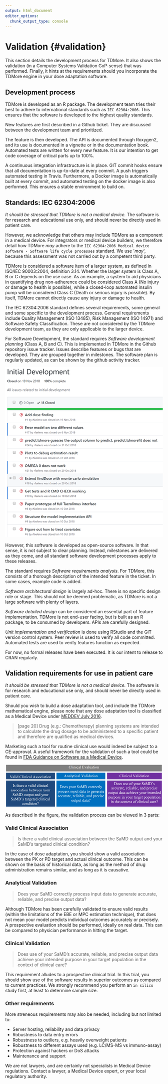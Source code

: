 ```yaml
---
output: html_document
editor_options: 
  chunk_output_type: console
---
```

# Validation  {#validation}
This section details the development process for TDMore. It also shows the validation (in a Computer Systems Validation GxP-sense) that was performed. Finally, it hints at the requirements should you incorporate the TDMore engine in your dose adaptation software.

## Development process
TDMore is developed as an R package. The development team tries their best to adhere to international standards such as `IEC 62304:2006`. This ensures that the software is developed to the highest quality standards.

New features are first described in a Github ticket. They are discussed between the development team and prioritized.

The feature is then developed. The API is documented through Roxygen2, and its use is documented in a vignette or in the documentation book. Automated tests are written for every new feature. It is our intention to get code coverage of critical parts up to 100%.

A continuous integration infrastructure is in place. GIT commit hooks ensure that all documentation is up-to-date at every commit. A push triggers automated testing in Travis. Furthermore, a Docker image is automatically built at every commit, and automated testing on the docker image is also performed. This ensures a stable environment to build on.

## Standards: IEC 62304:2006
*It should be stressed that TDMore is not a medical device.* The software is for research and educational use only, and should never be directly used in patient care.

However, we acknowledge that others may include TDMore as a component in a medical device. For integrators or medical device builders, we therefore detail how TDMore *may* adhere to the `IEC 62304:2006 Medical device software - Software life cycle processes` standard. We use '*may*', because this assessment was not carried out by a competent third party.

TDMore is considered a software item of a larger system, as defined in ISO/IEC 90003:2004, definition 3.14. Whether the larger system is Class A, B or C depends on the use case. As an example, a system to aid physicians in quantifying drug non-adherence could be considered Class A (No injury or damage to health is possible), while a closed-loop automated insulin pump will be considered Class C (Death or serious injury is possible). By itself, TDMore cannot directly cause any injury or damage to health.

The IEC 62304:2006 standard defines several requirements, some general and some specific to the development process. General requirements include Quality Management (ISO 13485), Risk Management (ISO 14971) and Software Safety Classification. These are not considered by the TDMore development team, as they are only applicable to the larger device.

For Software Development, the standard requires *Software development planning* (Class A, B and C). This is implemented in TDMore in the Github repository issue tracker. Issues describe features or bugs that are developed. They are grouped together in milestones. The software plan is regularly updated, as can be shown by the github activity tracker.

![Screenshot of GitHub issues list](static/milestone_1.png "Github issues for milestone Initial Development")

However, this software is developed as open-source software. In that sense, it is not subject to clear planning. Instead, milestones are delivered as they come, and all standard software development processes apply to these releases.

The standard requires *Software requirements analysis*. For TDMore, this consists of a thorough description of the intended feature in the ticket. In some cases, example code is added.

*Software architectural design* is largely ad-hoc. There is no specific design role or stage. This should not be deemed problematic, as TDMore is not a large software with plenty of layers.

*Software detailed design* can be considered an essential part of feature implementation. TDMore is not end-user facing, but is built as an R package, to be consumed by developers. APIs are carefully designed.

*Unit implementation and verification* is done using RStudio and the GIT version control system. Peer review is used to verify all code committed. Automated tests are used to verify features function as expected.

For now, no formal releases have been executed. It is our intent to release to CRAN regularly.

## Validation requirements for use in patient care
*It should be stressed that TDMore is not a medical device.* The software is for research and educational use only, and should never be directly used in patient care.

Should you wish to build a dose adaptation tool, and include the TDMore mathematical engine, please note that any dose adaptation tool is classified as a Medical Device under [MEDDEV July 2016](https://ec.europa.eu/docsroom/documents/17921/attachments/1/translations/en/renditions/native).

> [page 20] Drug (e.g.: Chemotherapy) planning systems are intended to calculate the drug dosage to be administered to a specific patient and therefore are qualified as medical devices.

Marketing such a tool for routine clinical use would indeed be subject to a CE-approval. A useful framework for the validation of such a tool could be found in [FDA Guidance on Software as a Medical Device](https://www.fda.gov/medical-devices/digital-health/software-medical-device-samd).

![Clinical Evaluation Process for SaMD](static/FDA_Guidance_SaMD_Figure1.png "Clinical Evaluation Process for SaMD")

As described in the figure, the validation process can be viewed in 3 parts:

### Valid Clinical Association

> Is there a valid clinical association between the SaMD output and your SaMD’s targeted clinical condition?

In the case of dose adaptation, you should show a valid association between the PK or PD target and actual clinical outcome. This can be shown on the basis of historical data, as long as the method of drug administration remains similar, and as long as it is causative.

### Analytical Validation

> Does your SaMD correctly process input data to generate accurate, reliable, and precise output data?

Although TDMore has been carefully validated to ensure valid results (within the limitations of the EBE or MPC estimation technique), that does not mean your model predicts individual outcomes accurately or precisely. A prospective evaluation should be performed, ideally on real data. This can be compared to physician performance in hitting the target.

### Clinical Validation

> Does use of your SaMD’s accurate, reliable, and precise output data achieve your intended purpose in your target population in the context of clinical care?

This requirement alludes to a prospective clinical trial. In this trial, you should show use of the software results in superior outcomes as compared to current practices. We strongly recommend you perform an `in silico` study first, at least to determine sample size.

### Other requirements
More streneous requirements may also be needed, including but not limited to:

- Server hosting, reliability and data privacy
- Robustness to data entry errors
- Robustness to outliers, e.g. heavily overweight patients
- Robustness to different assays used (e.g. LC/MS-MS vs immuno-assay)
- Protection against hackers or DoS attacks
- Maintenance and support

We are not lawyers, and are certainly not specialists in Medical Device regulations. Contact a lawyer, a Medical Device expert, or your local regulatory authority.
